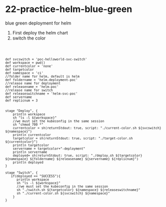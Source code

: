 # 22-practice-helm-blue-green
blue green deployment for helm

1. First deploy the helm chart
2. switch the color

<code>
    
    def svcswitch = 'poc-helloworld-svc-switch'
    def workspace = pwd()
    def currentcolor = 'none'
    def targetcolor
    def namespace = 'ci'
    //folder name for helm, default is helm
    def foldername = 'helm-deployment-poc'
    //release name for deployment
    def releasename = 'helm-poc'
    //release name for switch
    def releaseswitchname = 'helm-svc-poc'
    def servername
    def replicnum = 3


    stage "Deploy", {
    	println workspace
    	sh "ls -l ${workspace}"
    	//we must set the kubeconfig in the same session
    	sh "chmod 700 *"
        currentcolor = sh(returnStdout: true, script: "./current-color.sh ${svcswitch} ${namespace}")
        println currentcolor
        targetcolor = sh(returnStdout: true, script: "./target-color.sh ${currentcolor}")
        println targetcolor
        servername = targetcolor+"-deployment"
        println servername
        deployed= sh(returnStdout: true, script: "./deploy.sh ${targetcolor} ${namespace} ${foldername} ${releasename} ${servername} ${replicnum}")
        println deployed
    }
    
    stage "Switch", {
       if(deployed == "SUCCESS"){
    	  println workspace
    	  sh "ls -l ${workspace}"
    	  //we must set the kubeconfig in the same session
          sh "./switch.sh ${targetcolor} ${namespace} ${releaseswitchname}"
          sh "./current-color.sh ${svcswitch} ${namespace}"
        }
    }
    
</code>

